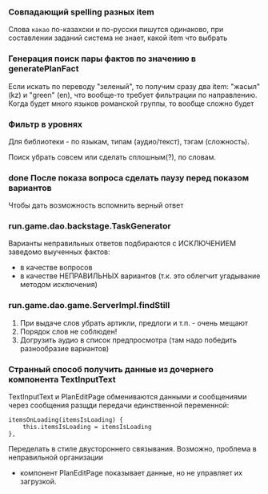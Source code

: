 ### Совпадающий spelling разных item

Слова `какао` по-казахски и по-русски пишутся одинаково, при составлении заданий система
не знает, какой item что выбрать

### Генерация поиск пары фактов по значению в generatePlanFact

Если искать по переводу "зеленый", то получим сразу два item: "жасыл" (kz) и
"green" (en), что вообще-то требует фильтрации по направлению. Когда будет много языков
романской группы, то вообще сложно будет

### Фильтр в уровнях

Для библиотеки - по языкам, типам (аудио/текст), тэгам (сложность).

Поиск убрать совсем или сделать сплошным(?), по словам.

### **done** После показа вопроса сделать паузу перед показом вариантов

Чтобы дать возможность вспомнить верный ответ

### run.game.dao.backstage.TaskGenerator

Варианты неправильных ответов подбираются с ИСКЛЮЧЕНИЕМ заведомо выученных фактов:

- в качестве вопросов
- в качестве НЕПРАВИЛЬНЫХ вариантов (т.к. это облегчит угадывание методом исключения)

### run.game.dao.game.ServerImpl.findStill

1. При выдаче слов убрать артикли, предлоги и т.п. - очень мещают
2. Порядок слов не соблюден!
3. Догрузить аудио в список предпросмотра (там надо победить разнообразие вариантов)


### Странный способ получить данные из дочернего компонента TextInputText

TextInputText и PlanEditPage обмениваются данными и сообщениями через сообщения разщди
передачи единственной переменной:

```
itemsOnLoading(itemsIsLoading) {
    this.itemsIsLoading = itemsIsLoading
},
```

Переделать в стиле двустороннего связывания. Возможно, проблема в неправильной организации

- компонент PlanEditPage показывает данные, но не управляет их загрузкой.

